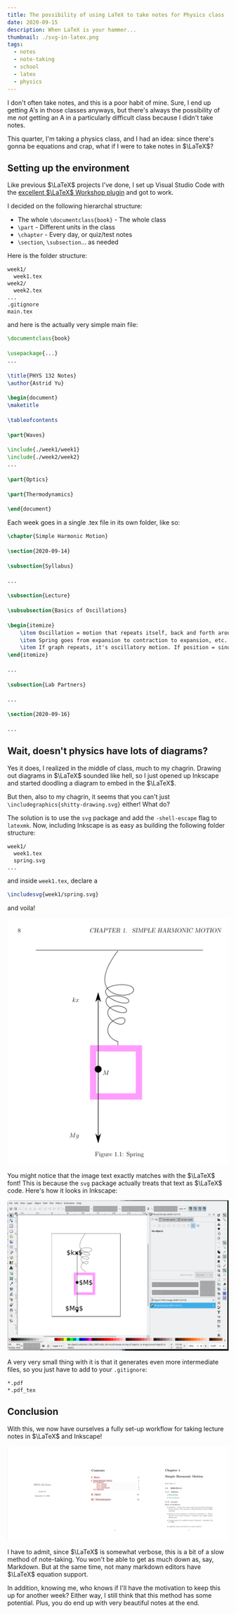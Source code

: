 ```yaml
---
title: The possibility of using LaTeX to take notes for Physics class
date: 2020-09-15
description: When LaTeX is your hammer...
thumbnail: ./svg-in-latex.png
tags:
  - notes
  - note-taking
  - school
  - latex
  - physics
---
```


I don't often take notes, and this is a poor habit of mine. Sure, I end up getting A's in those classes anyways, but there's always the possibility of me _not_ getting an A in a particularly difficult class because I didn't take notes.

This quarter, I'm taking a physics class, and I had an idea: since there's gonna be equations and crap, what if I were to take notes in $\LaTeX$?

## Setting up the environment

Like previous $\LaTeX$ projects I've done, I set up Visual Studio Code with the [excellent $\LaTeX$ Workshop plugin](https://marketplace.visualstudio.com/items?itemName=James-Yu.latex-workshop) and got to work.

I decided on the following hierarchal structure:

- The whole `\documentclass{book}` - The whole class
- `\part` - Different units in the class
- `\chapter` - Every day, or quiz/test notes
- `\section`, `\subsection`... as needed

Here is the folder structure:

```
week1/
  week1.tex
week2/
  week2.tex
...
.gitignore
main.tex
```

and here is the actually very simple main file:

```latex
\documentclass{book}

\usepackage{...}
...

\title{PHYS 132 Notes}
\author{Astrid Yu}

\begin{document}
\maketitle

\tableofcontents

\part{Waves}

\include{./week1/week1}
\include{./week2/week2}
...

\part{Optics}

\part{Thermodynamics}

\end{document}
```

Each week goes in a single .tex file in its own folder, like so:

```latex
\chapter{Simple Harmonic Motion}

\section{2020-09-14}

\subsection{Syllabus}

...

\subsection{Lecture}

\subsubsection{Basics of Oscillations}

\begin{itemize}
    \item Oscillation = motion that repeats itself, back and forth around equilibrium position. Most important is Simple Harmonic Motion (SHM), sinusoidal
    \item Spring goes from expansion to contraction to expansion, etc. Restoring force occurs when stretched or compressed, goes against spring's displacement
    \item If graph repeats, it's oscillatory motion. If position = sinusoidal, then it's SHM.
\end{itemize}

...

\subsection{Lab Partners}

...

\section{2020-09-16}

...
```

## Wait, doesn't physics have lots of diagrams?

Yes it does, I realized in the middle of class, much to my chagrin. Drawing out diagrams in $\LaTeX$ sounded like hell, so I just opened up Inkscape and started doodling a diagram to embed in the $\LaTeX$.

But then, also to my chagrin, it seems that you can't just `\includegraphics{shitty-drawing.svg}` either! What do?

The solution is to use the `svg` package and add the `-shell-escape` flag to `latexmk`. Now, including Inkscape is as easy as building the following folder structure:

```
week1/
  week1.tex
  spring.svg
...
```

and inside `week1.tex`, declare a

```latex
\includesvg{week1/spring.svg}
```

and voila!

![A crudely-drawn free-body diagram of a spring inside of a LaTeX book.](./svg-in-latex.png)

You might notice that the image text exactly matches with the $\LaTeX$ font! This is because the `svg` package actually treats that text as $\LaTeX$ code. Here's how it looks in Inkscape:

![The same diagram, but inside Inkscape. There are dollar signs around the words to tell LaTeX to compile them into equations.](./inkscape-dollar.png)

A very very small thing with it is that it generates even more intermediate files, so you just have to add to your `.gitignore`:

```
*.pdf
*.pdf_tex
```

## Conclusion

With this, we now have ourselves a fully set-up workflow for taking lecture notes in $\LaTeX$ and Inkscape!

![How the result looks](./notes-joined.png)

I have to admit, since $\LaTeX$ is somewhat verbose, this is a bit of a slow method of note-taking. You won't be able to get as much down as, say, Markdown. But at the same time, not many markdown editors have $\LaTeX$ equation support.

In addition, knowing me, who knows if I'll have the motivation to keep this up for another week? Either way, I still think that this method has some potential. Plus, you do end up with very beautiful notes at the end.
